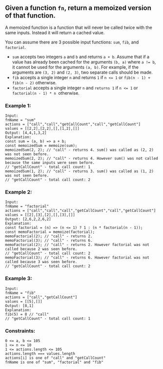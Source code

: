 ## Given a function `fn`, return a memoized version of that function.

A memoized function is a function that will never be called twice with the same inputs. Instead it will return a cached value.

You can assume there are 3 possible input functions: `sum`, `fib`, and `factorial`.

* `sum` accepts two integers `a` and `b` and returns `a + b`. Assume that if a value has already been cached for the arguments `(b, a)` where `a != b`, it cannot be used for the arguments `(a, b)`. For example, if the arguments are `(3, 2)` and `(2, 3)`, two separate calls should be made.
* `fib` accepts a single integer `n` and returns `1` if `n <= 1` or `fib(n - 1) + fib(n - 2)` otherwise.
* `factorial` accepts a single integer `n` and `returns 1` if `n <= 1` or `factorial(n - 1) * n `otherwise.

### Example 1:
    Input:
    fnName = "sum"
    actions = ["call","call","getCallCount","call","getCallCount"]
    values = [[2,2],[2,2],[],[1,2],[]]
    Output: [4,4,1,3,2]
    Explanation:
    const sum = (a, b) => a + b;
    const memoizedSum = memoize(sum);
    memoizedSum(2, 2); // "call" - returns 4. sum() was called as (2, 2) was not seen before.
    memoizedSum(2, 2); // "call" - returns 4. However sum() was not called because the same inputs were seen before.
    // "getCallCount" - total call count: 1
    memoizedSum(1, 2); // "call" - returns 3. sum() was called as (1, 2) was not seen before.
    // "getCallCount" - total call count: 2

### Example 2:
    Input:
    fnName = "factorial"
    actions = ["call","call","call","getCallCount","call","getCallCount"]
    values = [[2],[3],[2],[],[3],[]]
    Output: [2,6,2,2,6,2]
    Explanation:
    const factorial = (n) => (n <= 1) ? 1 : (n * factorial(n - 1));
    const memoFactorial = memoize(factorial);
    memoFactorial(2); // "call" - returns 2.
    memoFactorial(3); // "call" - returns 6.
    memoFactorial(2); // "call" - returns 2. However factorial was not called because 2 was seen before.
    // "getCallCount" - total call count: 2
    memoFactorial(3); // "call" - returns 6. However factorial was not called because 3 was seen before.
    // "getCallCount" - total call count: 2


### Example 3:
    Input:
    fnName = "fib"
    actions = ["call","getCallCount"]
    values = [[5],[]]
    Output: [8,1]
    Explanation:
    fib(5) = 8 // "call"
    // "getCallCount" - total call count: 1


### Constraints:
    0 <= a, b <= 105
    1 <= n <= 10
    1 <= actions.length <= 105
    actions.length === values.length
    actions[i] is one of "call" and "getCallCount"
    fnName is one of "sum", "factorial" and "fib"